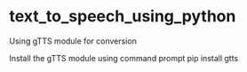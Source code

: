 # text_to_speech_using_python
Using gTTS module for conversion


Install the gTTS module using command prompt
pip install gtts
